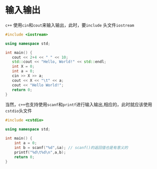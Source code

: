 # 输入输出

`c++` 使用`cin`和`cout`来输入输出，此时，要`include` 头文件`iostream`
```c++
#include <iostream>

using namespace std;

int main() {
   cout << 2+4 << " " << 10;
   std::cout << "Hello, World!" << std::endl;
   int X = 0;
   int a = 0;
   cin >> X >> a;
   cout << X << "\t" << a;
   cout << "Hello World!";
   return 0;
}


```
当然，`c++`也支持使用`scanf`和`printf`进行输入输出,相应的，此时就应该使用`cstdio`头文件
```c++
#include <cstdio>

using namespace std;

int main() {
    int a = 0;
    int b = scanf("%d",&a); // scanf()的返回值也是有意义的
    printf("%d\t%d\n",a,b);
    return 0;
}

```